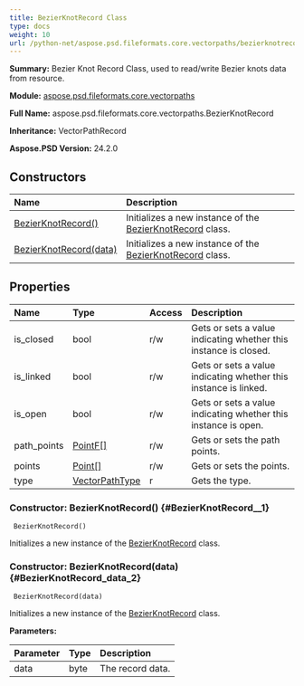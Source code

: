 ```yaml
---
title: BezierKnotRecord Class
type: docs
weight: 10
url: /python-net/aspose.psd.fileformats.core.vectorpaths/bezierknotrecord/
---
```


**Summary:** Bezier Knot Record Class, used to read/write Bezier knots data from resource.

**Module:** [aspose.psd.fileformats.core.vectorpaths](/psd/python-net/aspose.psd.fileformats.core.vectorpaths/)

**Full Name:** aspose.psd.fileformats.core.vectorpaths.BezierKnotRecord

**Inheritance:** VectorPathRecord

**Aspose.PSD Version:** 24.2.0

## **Constructors**
| **Name** | **Description** |
| :- | :- |
| [BezierKnotRecord()](#BezierKnotRecord__1) | Initializes a new instance of the [BezierKnotRecord](/psd/python-net/aspose.psd.fileformats.core.vectorpaths/bezierknotrecord/) class. |
| [BezierKnotRecord(data)](#BezierKnotRecord_data_2) | Initializes a new instance of the [BezierKnotRecord](/psd/python-net/aspose.psd.fileformats.core.vectorpaths/bezierknotrecord/) class. |
## **Properties**
| **Name** | **Type** | **Access** | **Description** |
| :- | :- | :- | :- |
| is_closed | bool | r/w | Gets or sets a value indicating whether this instance is closed. |
| is_linked | bool | r/w | Gets or sets a value indicating whether this instance is linked. |
| is_open | bool | r/w | Gets or sets a value indicating whether this instance is open. |
| path_points | [PointF[]](/psd/python-net/aspose.psd/pointf) | r/w | Gets or sets the path points. |
| points | [Point[]](/psd/python-net/aspose.psd/point) | r/w | Gets or sets the points. |
| type | [VectorPathType](/psd/python-net/aspose.psd.fileformats.core.vectorpaths/vectorpathtype) | r | Gets the type. |


### Constructor: BezierKnotRecord() {#BezierKnotRecord__1}


```
 BezierKnotRecord() 
```

Initializes a new instance of the [BezierKnotRecord](/psd/python-net/aspose.psd.fileformats.core.vectorpaths/bezierknotrecord/) class.

### Constructor: BezierKnotRecord(data) {#BezierKnotRecord_data_2}


```
 BezierKnotRecord(data) 
```

Initializes a new instance of the [BezierKnotRecord](/psd/python-net/aspose.psd.fileformats.core.vectorpaths/bezierknotrecord/) class.

**Parameters:**

| Parameter | Type | Description |
| :- | :- | :- |
| data | byte | The record data. |

